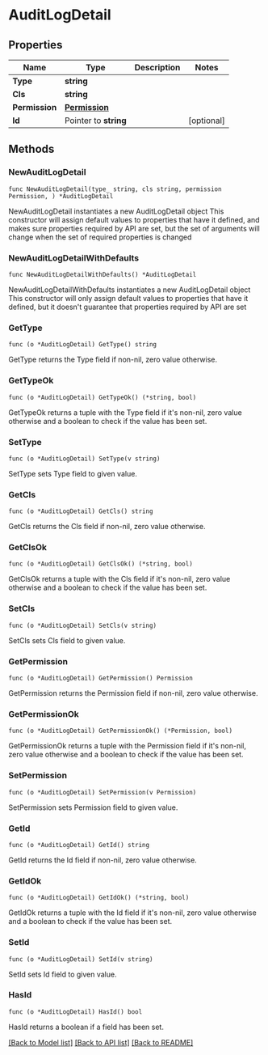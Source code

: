 # AuditLogDetail

## Properties

Name | Type | Description | Notes
------------ | ------------- | ------------- | -------------
**Type** | **string** |  | 
**Cls** | **string** |  | 
**Permission** | [**Permission**](Permission.md) |  | 
**Id** | Pointer to **string** |  | [optional] 

## Methods

### NewAuditLogDetail

`func NewAuditLogDetail(type_ string, cls string, permission Permission, ) *AuditLogDetail`

NewAuditLogDetail instantiates a new AuditLogDetail object
This constructor will assign default values to properties that have it defined,
and makes sure properties required by API are set, but the set of arguments
will change when the set of required properties is changed

### NewAuditLogDetailWithDefaults

`func NewAuditLogDetailWithDefaults() *AuditLogDetail`

NewAuditLogDetailWithDefaults instantiates a new AuditLogDetail object
This constructor will only assign default values to properties that have it defined,
but it doesn't guarantee that properties required by API are set

### GetType

`func (o *AuditLogDetail) GetType() string`

GetType returns the Type field if non-nil, zero value otherwise.

### GetTypeOk

`func (o *AuditLogDetail) GetTypeOk() (*string, bool)`

GetTypeOk returns a tuple with the Type field if it's non-nil, zero value otherwise
and a boolean to check if the value has been set.

### SetType

`func (o *AuditLogDetail) SetType(v string)`

SetType sets Type field to given value.


### GetCls

`func (o *AuditLogDetail) GetCls() string`

GetCls returns the Cls field if non-nil, zero value otherwise.

### GetClsOk

`func (o *AuditLogDetail) GetClsOk() (*string, bool)`

GetClsOk returns a tuple with the Cls field if it's non-nil, zero value otherwise
and a boolean to check if the value has been set.

### SetCls

`func (o *AuditLogDetail) SetCls(v string)`

SetCls sets Cls field to given value.


### GetPermission

`func (o *AuditLogDetail) GetPermission() Permission`

GetPermission returns the Permission field if non-nil, zero value otherwise.

### GetPermissionOk

`func (o *AuditLogDetail) GetPermissionOk() (*Permission, bool)`

GetPermissionOk returns a tuple with the Permission field if it's non-nil, zero value otherwise
and a boolean to check if the value has been set.

### SetPermission

`func (o *AuditLogDetail) SetPermission(v Permission)`

SetPermission sets Permission field to given value.


### GetId

`func (o *AuditLogDetail) GetId() string`

GetId returns the Id field if non-nil, zero value otherwise.

### GetIdOk

`func (o *AuditLogDetail) GetIdOk() (*string, bool)`

GetIdOk returns a tuple with the Id field if it's non-nil, zero value otherwise
and a boolean to check if the value has been set.

### SetId

`func (o *AuditLogDetail) SetId(v string)`

SetId sets Id field to given value.

### HasId

`func (o *AuditLogDetail) HasId() bool`

HasId returns a boolean if a field has been set.


[[Back to Model list]](../README.md#documentation-for-models) [[Back to API list]](../README.md#documentation-for-api-endpoints) [[Back to README]](../README.md)


